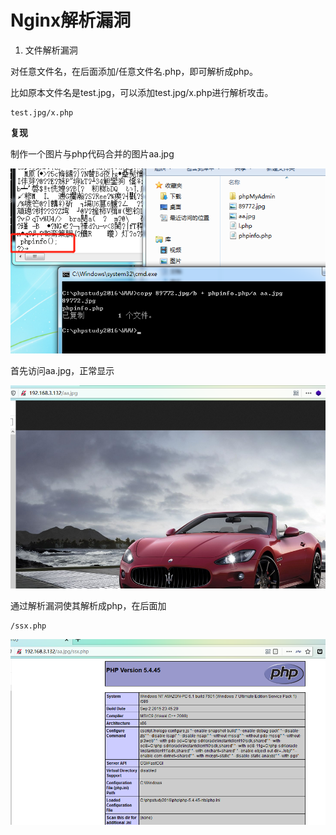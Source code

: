 # Nginx解析漏洞

1. 文件解析漏洞

对任意文件名，在后面添加/任意文件名.php，即可解析成php。

比如原本文件名是test.jpg，可以添加test.jpg/x.php进行解析攻击。

```
test.jpg/x.php
```

**复现**

制作一个图片与php代码合并的图片aa.jpg

![](1.png)				

首先访问aa.jpg，正常显示

![](2.png)

通过解析漏洞使其解析成php，在后面加

```
/ssx.php
```

![](3.png)

